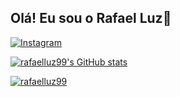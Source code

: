 ## Olá! Eu sou o Rafael Luz🤙


[![Instagram](https://img.shields.io/badge/Instagram-E4405F?style=for-the-badge&logo=instagram&logoColor=white)](https://instagram.com/o.rafaelluz)


[![rafaelluz99's GitHub stats](https://github-readme-stats.vercel.app/api?username=rafaelluz99&show_icons=true&theme=tokyonight)](https://github.com/anuraghazra/github-readme-stats)

[![rafaelluz99](https://github-readme-stats.vercel.app/api/top-langs/?username=rafaelluz99&theme=tokyonight)](https://github.com/anuraghazra/github-readme-stats)
